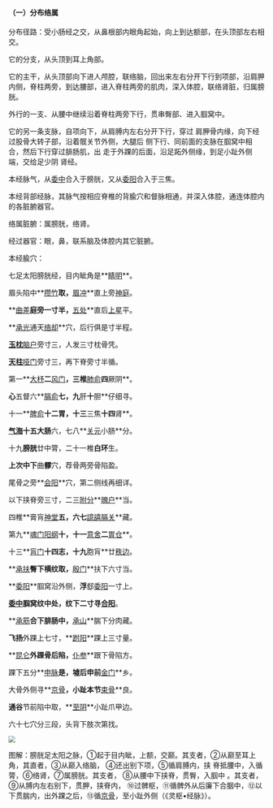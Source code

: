 #### （一）分布络属 

分布径路：受小肠经之交，从鼻根部内眼角起始，向上到达额部，在头顶部左右相交。  

它的分支，从头顶到耳上角部。    

它的主干，从头顶部向下进人颅腔，联络脑，回出来左右分开下行到项部，沿肩胛内侧，脊柱两旁，到达腰部，进入脊柱两旁的肌肉，深入体腔，联络肾脏，归属膀胱。

外行的一支、从腰中继续沿着脊柱两旁下行，贯串臀部、进入腘窝中。

它的另一条支脉，自项向下，从肩膊内左右分开下行，穿过 肩胛骨内缘，向下经过股骨大转子部，沿着髋关节外侧，大腿后 侧下行、同前面的支脉在腘窝中相合，然后下行穿过腓肠肌，出 走于外踝的后面，沿足跖外侧缘，到足小趾外侧端，交给足少阴 肾经。

本经脉气，从[委中](https://www.gmzyjc.com/read/zjs/zjs3.1.7-8-0.0.1.3.40.md)合入于膀胱，又从[委阳](https://www.gmzyjc.com/read/zjs/zjs3.1.7-8-0.0.1.3.39.md)合入于三焦。

本经背部经脉，其脉气按相应脊椎的背腧穴和督脉相通，并深入体腔，通连体腔内的各脏腑器官。    

络属脏腑：属膀胱，络肾。

经过器官：眼，鼻，联系脑及体腔内其它脏腑。 

本经腧穴：   

七足太阳膀胱经，目内眦角是**[睛明](https://www.gmzyjc.com/read/zjs/zjs3.1.7-8-0.0.1.3.1.md)**。

 眉头陷中**[攒竹](https://www.gmzyjc.com/read/zjs/zjs3.1.7-8-0.0.1.3.2.md)**取，**[眉冲](https://www.gmzyjc.com/read/zjs/zjs3.1.7-8-0.0.1.3.3.md)**直上旁[神庭](https://www.gmzyjc.com/read/zjs/zjs3.2.2-0.0.1.3.24.md)。

 **[曲差](https://www.gmzyjc.com/read/zjs/zjs3.1.7-8-0.0.1.3.4.md)**庭旁一寸半，**[五处](https://www.gmzyjc.com/read/zjs/zjs3.1.7-8-0.0.1.3.5.md)**直后[上星](https://www.gmzyjc.com/read/zjs/zjs3.2.2-0.0.1.3.23.md)平。

 **[承光](https://www.gmzyjc.com/read/zjs/zjs3.1.7-8-0.0.1.3.6.md)通天[络却](https://www.gmzyjc.com/read/zjs/zjs3.1.7-8-0.0.1.3.8.md)**穴，后行俱是寸半程。

 **[玉枕](https://www.gmzyjc.com/read/zjs/zjs3.1.7-8-0.0.1.3.9.md)**[脑户](https://www.gmzyjc.com/read/zjs/zjs3.2.2-0.0.1.3.17.md)旁寸三，人发三寸枕骨凭。

 **[天柱](https://www.gmzyjc.com/read/zjs/zjs3.1.7-8-0.0.1.3.10.md)**[哑门](https://www.gmzyjc.com/read/zjs/zjs3.2.2-0.0.1.3.15.md)旁寸三，再下脊旁寸半循。

 第一**[大杼](https://www.gmzyjc.com/read/zjs/zjs3.1.7-8-0.0.1.3.11.md)**二**[风门](https://www.gmzyjc.com/read/zjs/zjs3.1.7-8-0.0.1.3.12.md)**，三椎**[肺俞](https://www.gmzyjc.com/read/zjs/zjs3.1.7-8-0.0.1.3.13.md)**四**厥阴**。

**心**五督六**[膈俞](https://www.gmzyjc.com/read/zjs/zjs3.1.7-8-0.0.1.3.17.md)**七，九**肝**十**胆**仔细寻。

 十一**[脾俞](https://www.gmzyjc.com/read/zjs/zjs3.1.7-8-0.0.1.3.20.md)**十二胃，十三**三焦**十四**肾**。

**[气海](https://www.gmzyjc.com/read/zjs/zjs3.2.1-0.1.1.3.6.md)**十五**大肠**六，七八**[关元](https://www.gmzyjc.com/read/zjs/zjs3.2.1-0.1.1.3.4.md)小肠**分。

 十九**膀胱**廿中膂，二十一椎**白环**生。

 **上次中下**曲**髎**穴，荐骨两旁骨陷盈。

 尾骨之旁**[会阳](https://www.gmzyjc.com/read/zjs/zjs3.1.7-8-0.0.1.3.35.md)**穴，第二侧线再细详。

 以下挟脊旁三寸，二三[附分](https://www.gmzyjc.com/read/zjs/zjs3.1.7-8-0.0.1.3.41.md)**[魄户](https://www.gmzyjc.com/read/zjs/zjs3.1.7-8-0.0.1.3.42.md)**当。

 四椎**膏肓[神堂](https://www.gmzyjc.com/read/zjs/zjs3.1.7-8-0.0.1.3.44.md)**五，六七**[譩譆](https://www.gmzyjc.com/read/zjs/zjs3.1.7-8-0.0.1.3.45.md)[膈关](https://www.gmzyjc.com/read/zjs/zjs3.1.7-8-0.0.1.3.46.md)**藏。

 第九**[魂门](https://www.gmzyjc.com/read/zjs/zjs3.1.7-8-0.0.1.3.47.md)[阳纲](https://www.gmzyjc.com/read/zjs/zjs3.1.7-8-0.0.1.3.48.md)**十，十一**[意舍](https://www.gmzyjc.com/read/zjs/zjs3.1.7-8-0.0.1.3.49.md)**二**[胃仓](https://www.gmzyjc.com/read/zjs/zjs3.1.7-8-0.0.1.3.50.md)**。

 十三**[肓门](https://www.gmzyjc.com/read/zjs/zjs3.1.7-8-0.0.1.3.51.md)**十四志，十九**胞肓**廿[秩边](https://www.gmzyjc.com/read/zjs/zjs3.1.7-8-0.0.1.3.54.md)。 

**[承扶](https://www.gmzyjc.com/read/zjs/zjs3.1.7-8-0.0.1.3.36.md)**臀下横纹取，**[殷门](https://www.gmzyjc.com/read/zjs/zjs3.1.7-8-0.0.1.3.37.md)**扶下六寸当。

 **[委阳](https://www.gmzyjc.com/read/zjs/zjs3.1.7-8-0.0.1.3.39.md)**腘窝沿外侧，**浮**郄[委阳](https://www.gmzyjc.com/read/zjs/zjs3.1.7-8-0.0.1.3.39.md)一寸上。 

**[委中](https://www.gmzyjc.com/read/zjs/zjs3.1.7-8-0.0.1.3.40.md)**腘窝纹中处，纹下二寸寻**[合阳](https://www.gmzyjc.com/read/zjs/zjs3.1.7-8-0.0.1.3.55.md)**。

 **[承筋](https://www.gmzyjc.com/read/zjs/zjs3.1.7-8-0.0.1.3.56.md)**合下腓肠中，**[承山](https://www.gmzyjc.com/read/zjs/zjs3.1.7-8-0.0.1.3.57.md)**腨下分肉藏。 

**飞扬**外踝上七寸，**[跗阳](https://www.gmzyjc.com/read/zjs/zjs3.1.7-8-0.0.1.3.59.md)**踝上三寸量。

  **[昆仑](https://www.gmzyjc.com/read/zjs/zjs3.1.7-8-0.0.1.3.60.md)**外踝骨后陷，**[仆参](https://www.gmzyjc.com/read/zjs/zjs3.1.7-8-0.0.1.3.61.md)**跟下骨陷方。

踝下五分**[申脉](https://www.gmzyjc.com/read/zjs/zjs3.1.7-8-0.0.1.3.62.md)**是，墟后申前**[金门](https://www.gmzyjc.com/read/zjs/zjs3.1.7-8-0.0.1.3.63.md)**乡。

 大骨外侧寻**[京骨](https://www.gmzyjc.com/read/zjs/zjs3.1.7-8-0.0.1.3.64.md)**，小趾本节**[束骨](https://www.gmzyjc.com/read/zjs/zjs3.1.7-8-0.0.1.3.65.md)**良。

 **通谷**节前陷中取，**[至阴](https://www.gmzyjc.com/read/zjs/zjs3.1.7-8-0.0.1.3.67.md)**小趾爪甲边。 

六十七穴分三段，头背下肢次第找。

<img src="img/图63.jpg" style="zoom:80%;" />

图解：膀胱足太阳之脉，①起于目内眦，上额，交巅。其支者，②从巅至耳上角，其直者，③从巅入络脑， ④还出别下项，⑤循肩膊内，挟 脊抵腰中，入循膂，⑥络肾，⑦属膀胱。其支者， ⑧从腰中下挟脊，贯臀，入腘中 。其支者，⑨从膊内左右别下，贯胛，挟脊内， ⑩过髀枢，⑪循髀外从后廉下合胭中，⑫以下贯腨内，出外踝之后，⑬循[京骨](https://www.gmzyjc.com/read/zjs/zjs3.1.7-8-0.0.1.3.64.md)，至小趾外侧（《灵枢•经脉》）。
